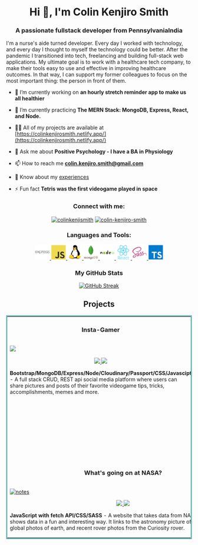 <h1 align="center">Hi 👋, I'm Colin Kenjiro Smith</h1>
<h3 align="center">A passionate fullstack developer from PennsylvaniaIndia</h3>

  I'm a nurse's aide turned developer. Every day I worked with technology, and every day I thought to myself the technology could be better. After the pandemic I transitioned into tech, freelancing and building full-stack web applications. My ultimate goal is to work with a healthcare tech company, to make their tools easy to use and effective in improving healthcare outcomes. In that way, I can support my former colleagues to focus on the most important thing: the person in front of them.

- 🔭 I’m currently working on **an hourly stretch reminder app to make us all healthier**

- 🌱 I’m currently practicing **The MERN Stack: MongoDB, Express, React, and Node.**

- 👨‍💻 All of my projects are available at [https://colinkenjirosmith.netlify.app/](https://colinkenjirosmith.netlify.app/)

- 💬 Ask me about **Positive Psychology - I have a BA in Physiology**

- 📫 How to reach me **colin.kenjiro.smith@gmail.com**

- 📄 Know about my [experiences](https://colinkenjirosmith.netlify.app/assets/files/Colin%20Kenjiro%20Smith%20resume.docx) 

- ⚡ Fun fact **Tetris was the first videogame played in space**

<h3 align="center">Connect with me:</h3>
<p align="center">
<a href="https://twitter.com/colinkenjismith" target="blank"><img align="center" src="https://raw.githubusercontent.com/rahuldkjain/github-profile-readme-generator/master/src/images/icons/Social/twitter.svg" alt="colinkenjismith" height="30" width="40" /></a>
<a href="https://linkedin.com/in/colin-kenjiro-smith" target="blank"><img align="center" src="https://raw.githubusercontent.com/rahuldkjain/github-profile-readme-generator/master/src/images/icons/Social/linked-in-alt.svg" alt="colin-kenjiro-smith" height="30" width="40" /></a>
</p>

<h3 align="center">Languages and Tools:</h3>
<p align="center"> <a href="https://expressjs.com" target="_blank" rel="noreferrer"> <img src="https://raw.githubusercontent.com/devicons/devicon/master/icons/express/express-original-wordmark.svg" alt="express" width="40" height="40"/> </a> <a href="https://developer.mozilla.org/en-US/docs/Web/JavaScript" target="_blank" rel="noreferrer"> <img src="https://raw.githubusercontent.com/devicons/devicon/master/icons/javascript/javascript-original.svg" alt="javascript" width="40" height="40"/> </a> <a href="https://www.linux.org/" target="_blank" rel="noreferrer"> <img src="https://raw.githubusercontent.com/devicons/devicon/master/icons/linux/linux-original.svg" alt="linux" width="40" height="40"/> </a> <a href="https://www.mongodb.com/" target="_blank" rel="noreferrer"> <img src="https://raw.githubusercontent.com/devicons/devicon/master/icons/mongodb/mongodb-original-wordmark.svg" alt="mongodb" width="40" height="40"/> </a> <a href="https://nodejs.org" target="_blank" rel="noreferrer"> <img src="https://raw.githubusercontent.com/devicons/devicon/master/icons/nodejs/nodejs-original-wordmark.svg" alt="nodejs" width="40" height="40"/> </a> <a href="https://reactjs.org/" target="_blank" rel="noreferrer"> <img src="https://raw.githubusercontent.com/devicons/devicon/master/icons/react/react-original-wordmark.svg" alt="react" width="40" height="40"/> </a> <a href="https://sass-lang.com" target="_blank" rel="noreferrer"> <img src="https://raw.githubusercontent.com/devicons/devicon/master/icons/sass/sass-original.svg" alt="sass" width="40" height="40"/> </a> <a href="https://www.typescriptlang.org/" target="_blank" rel="noreferrer"> <img src="https://raw.githubusercontent.com/devicons/devicon/master/icons/typescript/typescript-original.svg" alt="typescript" width="40" height="40"/> </a> </p>

<div align="center">

<h3>My GitHub Stats</h3>

[![GitHub Streak](https://github-readme-streak-stats.herokuapp.com?user=colinksmith&theme=dark)](https://git.io/streak-stats)

</div>
<h2 align="center">Projects</h2>


<table bordercolor="#66b2b2">
  <tr>
    <td width="50%" valign="top">
      <h3 align="center">Insta-Gamer</h3>
        <br />
        <a target="_blank" href="https://github.com/colinksmith/insta-gamers">
            <img width="100%" src="https://colinkenjirosmith.netlify.app/images/insta-gamer.jpg"/>
        </a>
        <br />
        <p align="center">
          
  <a href="https://github.com/colinksmith/insta-gamers">
    <img src="https://img.shields.io/static/v1?label=|&message=REPO&color=23555f&style=plastic&logo=github&logo-color=white"/>
  </a>  
  <a href="https://insta-gamer.cyclic.app/" target="_blank">
    <img src="https://img.shields.io/static/v1?label=|&message=WEBSITE&color=cdf998&style=plastic&logo=wordpress&logo-color=white"/>
  </a>
      </p>
        <p><strong>Bootstrap/MongoDB/Express/Node/Cloudinary/Passport/CSS/Javascipt</strong> - A full stack CRUD, REST api social media platform where users can share pictures and posts of their favorite videogame tips, tricks, accomplishments, memes and more.</p>
    </td>
  <td width="50%" valign="top">
      <h3 align="center">So you want to travel to space</h3>
        <br />
        <a target="_blank" href="https://github.com/colinksmith/space-tourism-website">
            <img width="100%" src="https://colinkenjirosmith.netlify.app/images/space-tourism.jpg"/>
        </a>
        <br />
        <p align="center">
          
  <a href="https://github.com/colinksmith/space-tourism-website">
    <img src="https://img.shields.io/static/v1?label=|&message=REPO&color=23555f&style=plastic&logo=github&logo-color=white"/>
  </a>  
  <a href="https://so-you-want-to-travel-to-space.netlify.app/" target="_blank">
    <img src="https://img.shields.io/static/v1?label=|&message=WEBSITE&color=cdf998&style=plastic&logo=wordpress&logo-color=white"/>
  </a>
      </p>
        <p><strong>JavaScript/CSS</strong> - A space tourism website, showing off destinations, potential crew and technologies used for space travel</p>
    </td>
  </tr>
	
  <tr>
    <td width="50%" colspan="2" valign="top">
      <h3 align="center">What's going on at NASA?</h3>
        <br />
        <a target="_blank" href="https://github.com/colinksmith/What-s-going-on-at-nasa-">
            <img width="100%" src="https://colinkenjirosmith.netlify.app/images/nasa.jpg" alt="notes"/>
        </a>
        <br />
        <p align="center">
          
  <a href="https://github.com/colinksmith/What-s-going-on-at-nasa-" target="_blank">
    <img src="https://img.shields.io/static/v1?label=|&message=REPO&color=23555f&style=plastic&logo=github&logo-color=white"/>
  </a>  
  <a href="https://whatsgoingonatnasa.netlify.app/index.html" target="_blank">
    <img src="https://img.shields.io/static/v1?label=|&message=WEBSITE&color=cdf998&style=plastic&logo=wordpress&logo-color=white"/>
  </a>
      </p>
        <p><strong>JavaScript with fetch API/CSS/SASS</strong> - A website that takes data from NASA API's and shows data in a fun and interesting way. It links to the astronomy picture of the day, EPIC's global photos of earth, and recent rover photos from the Curiosity rover.</p>
    </td>
    <td width="50%" valign="top">
    </td>
   
  </tr>
  
	
</table>
